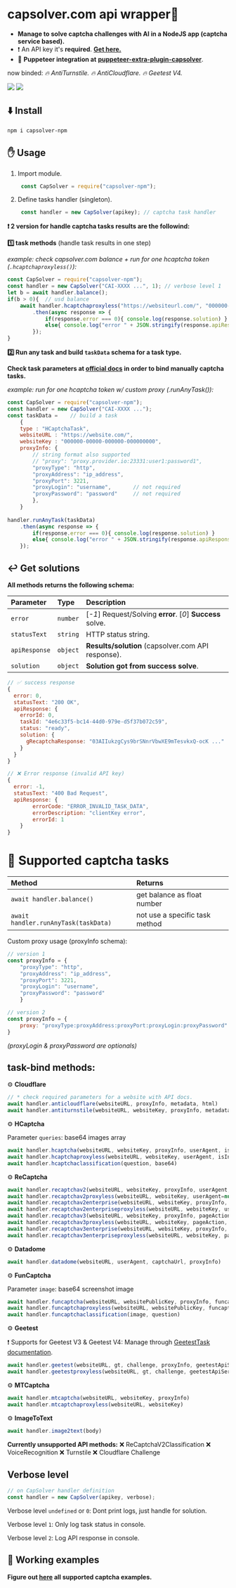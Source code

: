 # capsolver.com api wrapper🧠
- **Manage to solve captcha challenges with AI in a NodeJS app (captcha service based).**
- ❗ An API key it's **required**. [**Get here.**](https://dashboard.capsolver.com/passport/register?inviteCode=CHhA_5os)
- 👀 **Puppeteer integration at**  [**puppeteer-extra-plugin-capsolver**](https://github.com/0qwertyy/puppeteer-extra-plugin-capsolver).

now binded: *🔥 AntiTurnstile. 🔥 AntiCloudflare. 🔥 Geetest V4.*

[![](https://img.shields.io/badge/1.0.2-capsolver--npm-darkgreen?logo=npm&logoColor=white)](https://www.npmjs.com/package/capsolver-npm)
[![](https://img.shields.io/badge/documentation-docs.capsolver.com-darkgreen)](https://docs.capsolver.com/guide/getting-started.html)

⬇️ Install
-
    npm i capsolver-npm

✋ Usage
-

1. Import module.

   ```javascript 
    const CapSolver = require("capsolver-npm");
    ```
2. Define tasks handler (singleton).

   ```javascript 
    const handler = new CapSolver(apikey); // captcha task handler
    ```



**❗ 2 version for handle captcha tasks results are the followind:**

**1️⃣ task methods** (handle task results in one step)

*example: check capsolver.com balance + run for one hcaptcha token (`.hcaptchaproxyless()`):*

```javascript
const CapSolver = require("capsolver-npm");
const handler = new CapSolver("CAI-XXXX ...", 1); // verbose level 1
let b = await handler.balance();
if(b > 0){  // usd balance
    await handler.hcaptchaproxyless("https://websiteurl.com/", "000000-000000000-0000000")
        .then(async response => {
            if(response.error === 0){ console.log(response.solution) }
            else{ console.log("error " + JSON.stringify(response.apiResponse)) }
        });
}
```

**2️⃣ Run any task and build `taskData` schema for a task type.**

**Check task parameters at [official docs](https://docs.capsolver.com/guide/recognition/ImageToTextTask.html) in order to bind manually captcha tasks.**

*example: run for one hcaptcha token w/ custom proxy (.runAnyTask()):*
```javascript
const CapSolver = require("capsolver-npm");
const handler = new CapSolver("CAI-XXXX ...");
const taskData =    // build a task
    { 
    type : "HCaptchaTask",
    websiteURL : "https://website.com/", 
    websiteKey : "000000-00000-000000-000000000",
    proxyInfo: {
        // string format also supported
        // "proxy": "proxy.provider.io:23331:user1:password1",
        "proxyType": "http",
        "proxyAddress": "ip_address",
        "proxyPort": 3221,
        "proxyLogin": "username",       // not required
        "proxyPassword": "password"     // not required
        },
    }
    
handler.runAnyTask(taskData)
    .then(async response => {
        if(response.error === 0){ console.log(response.solution) }
        else{ console.log("error " + JSON.stringify(response.apiResponse)) }
    });
```

↩️ Get solutions
-
**All methods returns the following schema:**

| Parameter     | Type     | Description                                                |
|:--------------| :------- |:-----------------------------------------------------------|
| `error`       | `number` | [*-1*] Request/Solving **error**. [*0*] **Success** solve. |
| `statusText`  | `string` | HTTP status string.                                        |
| `apiResponse` | `object` | **Results/solution** (capsolver.com API response).          |
| `solution`    | `object` | **Solution got from success solve**.                       |


```javascript
// ✅ success response
{   
  error: 0,  
  statusText: "200 OK",
  apiResponse: {
    errorId: 0,
    taskId: "4e6c33f5-bc14-44d0-979e-d5f37b072c59",
    status: "ready",
    solution: {
      gRecaptchaResponse: "03AIIukzgCys9brSNnrVbwXE9mTesvkxQ-ocK ..."
    }
  }
}
```

```javascript
// ❌ Error response (invalid API key)
{   
  error: -1,
  statusText: "400 Bad Request",
  apiResponse: {
        errorCode: "ERROR_INVALID_TASK_DATA",
        errorDescription: "clientKey error",
        errorId: 1
    }
}
```


# 📖 Supported captcha tasks

| Method                               | Returns                        |
|:-------------------------------------|:-------------------------------|
| `await handler.balance()` | get balance as float number    |
| `await handler.runAnyTask(taskData)` | not use a specific task method |

Custom proxy usage (proxyInfo schema):

```javascript
// version 1
const proxyInfo = {
    "proxyType": "http", 
    "proxyAddress": "ip_address",
    "proxyPort": 3221,
    "proxyLogin": "username", 
    "proxyPassword": "password"
    }

// version 2
const proxyInfo = {
    proxy: "proxyType:proxyAddress:proxyPort:proxyLogin:proxyPassword"
}

```

*(proxyLogin & proxyPassword are optionals)*

task-bind methods:
-

⚙️ **Cloudflare**

```javascript
// * check required parameters for a website with API docs.
await handler.anticloudflare(websiteURL, proxyInfo, metadata, html)
await handler.antiturnstile(websiteURL, websiteKey, proxyInfo, metadata)
```

⚙️ **HCaptcha**


Parameter `queries`: base64 images array

```javascript
await handler.hcaptcha(websiteURL, websiteKey, proxyInfo, userAgent, isInvisible, enterprisePayload)
await handler.hcaptchaproxyless(websiteURL, websiteKey, userAgent, isInvisible, enterprisePayload)
await handler.hcaptchaclassification(question, base64)
```

⚙️ **ReCaptcha**

    
```javascript
await handler.recaptchav2(websiteURL, websiteKey, proxyInfo, userAgent, isInvisible, recaptchaDataSValue, cookies)
await handler.recaptchav2proxyless(websiteURL, websiteKey, userAgent=null, isInvisible=null, recaptchaDataSValue=null, cookies=null)
await handler.recaptchav2enterprise(websiteURL, websiteKey, proxyInfo, userAgent=null, enterprisePayload=null, apiDomain=null, cookies=null)
await handler.recaptchav2enterpriseproxyless(websiteURL, websiteKey, userAgent=null, enterprisePayload=null, apiDomain=null, cookies=null)
await handler.recaptchav3(websiteURL, websiteKey, proxyInfo, pageAction, minScore=null)
await handler.recaptchav3proxyless(websiteURL, websiteKey, pageAction, minScore=null)
await handler.recaptchav3enterprise(websiteURL, websiteKey, proxyInfo, pageAction, minScore=null, enterprisePayload=null, apiDomain=null, userAgent=null, cookies=null)
await handler.recaptchav3enterpriseproxyless(websiteURL, websiteKey, pageAction, minScore=null, enterprisePayload=null, apiDomain=null, userAgent=null, cookies=null)
```

⚙️ **Datadome**


```javascript
await handler.datadome(websiteURL, userAgent, captchaUrl, proxyInfo)
```

⚙️ **FunCaptcha**

Parameter `image`: base64 screenshot image
```javascript
await handler.funcaptcha(websiteURL, websitePublicKey, proxyInfo, funcaptchaApiJSSubdomain, userAgent, data)
await handler.funcaptchaproxyless(websiteURL, websitePublicKey, funcaptchaApiJSSubdomain, userAgent, data)
await handler.funcaptchaclassification(image, question)
```

⚙️ **Geetest**

❗ Supports for Geetest V3 & Geetest V4: Manage through [GeetestTask documentation](https://docs.capsolver.com/guide/captcha/Geetest.html).

```javascript
await handler.geetest(websiteURL, gt, challenge, proxyInfo, geetestApiServerSubdomain, captchaId)
await handler.geetestproxyless(websiteURL, gt, challenge, geetestApiServerSubdomain, captchaId)
```

⚙️ **MTCaptcha**

```javascript
await handler.mtcaptcha(websiteURL, websiteKey, proxyInfo)
await handler.mtcaptchaproxyless(websiteURL, websiteKey)
```


⚙️ **ImageToText**

```javascript
await handler.image2text(body)
```

**Currently unsupported API methods:**
❌ ReCaptchaV2Classification ❌ VoiceRecognition ❌ Turnstile ❌ Cloudflare Challenge

Verbose level
-


```javascript
// on CapSolver handler definition
const handler = new CapSolver(apikey, verbose); 
```

Verbose level `undefined` or `0`: Dont print logs, just handle for solution.

Verbose level `1`: Only log task status in console.

Verbose level `2`: Log API response in console.


📁 Working examples
-

**Figure out [here](https://github.com/0qwertyy/capsolver-npm/tree/master/examples) all supported captcha examples.**